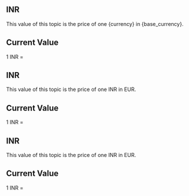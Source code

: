## INR

This value of this topic is the price of one {currency} in {base_currency}.

## Current Value

1 INR = <Topic topic="finance/stock-exchange/currency/INR/EUR" decimals="3" unit="EUR"/>

## INR

This value of this topic is the price of one INR in EUR.

## Current Value

1 INR = <Topic topic="finance/stock-exchange/currency/INR/EUR" decimals="3" unit="EUR"/>

## INR

This value of this topic is the price of one INR in EUR.

## Current Value

1 INR = <Topic topic="finance/stock-exchange/currency/INR/EUR" decimals="3" unit="EUR"/>

